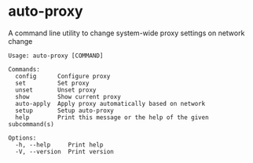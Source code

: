 # auto-proxy

A command line utility to change system-wide proxy settings on network change

```
Usage: auto-proxy [COMMAND]

Commands:
  config      Configure proxy
  set         Set proxy
  unset       Unset proxy
  show        Show current proxy
  auto-apply  Apply proxy automatically based on network
  setup       Setup auto-proxy
  help        Print this message or the help of the given subcommand(s)

Options:
  -h, --help     Print help
  -V, --version  Print version
```
